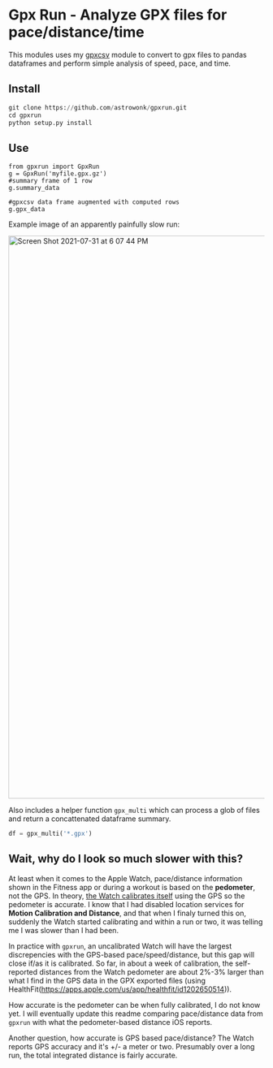 # Gpx Run - Analyze GPX files for pace/distance/time

This modules uses my [gpxcsv](https://pypi.org/project/gpxcsv/) module to convert to gpx files to pandas dataframes and perform simple analysis of speed, pace, and time.

## Install 

```python
git clone https://github.com/astrowonk/gpxrun.git
cd gpxrun
python setup.py install
```

## Use

```
from gpxrun import GpxRun
g = GpxRun('myfile.gpx.gz')
#summary frame of 1 row
g.summary_data

#gpxcsv data frame augmented with computed rows
g.gpx_data
```

Example image of an apparently painfully slow run:

<img width="1109" alt="Screen Shot 2021-07-31 at 6 07 44 PM" src="https://user-images.githubusercontent.com/13702392/127753435-a4d9196f-3361-48f3-8925-337328798fa2.png">

Also includes a helper function `gpx_multi` which can process a glob of files and return a concattenated dataframe summary.

```python
df = gpx_multi('*.gpx')
```

## Wait, why do I look so much slower with this?

At least when it comes to the Apple Watch, pace/distance information shown in the Fitness app or during a workout is based on the __pedometer__, not the GPS. In theory, [the Watch calibrates itself](https://support.apple.com/en-us/HT204516) using the GPS so the pedometer is accurate. I know that I had disabled location services for **Motion Calibration and Distance**, and that when I finaly turned this on, suddenly the Watch started calibrating and within a run or two, it was telling me I was slower than I had been.

In practice with `gpxrun`, an uncalibrated Watch will have the largest discrepencies with the GPS-based pace/speed/distance, but this gap will close if/as it is calibrated. So far, in about a week of calibration, the self-reported distances from the Watch pedometer are about 2%-3% larger than what I find in the GPS data in the GPX exported files (using HealthFit(https://apps.apple.com/us/app/healthfit/id1202650514)).

How accurate is the pedometer can be when fully calibrated, I do not know yet. I will eventually update this readme comparing pace/distance data from `gpxrun` with what the pedometer-based distance iOS reports.

Another question, how accurate is GPS based pace/distance? The Watch reports GPS accuracy and it's +/- a meter or two. Presumably over a long run, the total integrated distance is fairly accurate.
